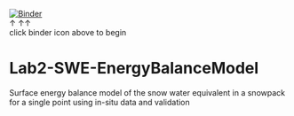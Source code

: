 [![Binder](https://mybinder.org/badge_logo.svg)](https://mybinder.org/v2/gh/Timbo-Stillinger/Lab2-SWE-EnergyBalanceModel/HEAD)  
&uparrow; &uparrow;&uparrow;  
click binder icon above to begin

# Lab2-SWE-EnergyBalanceModel
Surface energy balance model of the snow water equivalent in a snowpack for a single point using in-situ data and validation
